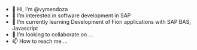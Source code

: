 - 👋 Hi, I’m @vymendoza
- 👀 I’m interested in software development in SAP
- 🌱 I’m currently learning Development of Fiori applications with SAP BAS, Javascript
- 💞️ I’m looking to collaborate on ...
- 📫 How to reach me ...

<!---
vymendoza/vymendoza is a ✨ special ✨ repository because its `README.md` (this file) appears on your GitHub profile.
You can click the Preview link to take a look at your changes.
--->
